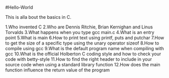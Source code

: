 #Hello-World

This is alla bout the basics in C.

1.Who invented C
2.Who are Dennis Ritchie, Brian Kernighan and Linus Torvalds
3.What happens when you type gcc main.c
4.What is an entry point
5.What is main
6.How to print text using printf, puts and putchar
7.How to get the size of a specific type using the unary operator sizeof
8.How to compile using gcc
9.What is the default program name when compiling with gcc
10.What is the official Holberton C coding style and how to check your code with betty-style
11.How to find the right header to include in your source code when using a standard library function
12.How does the main function influence the return value of the program